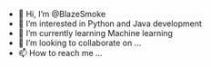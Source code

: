 - 👋 Hi, I’m @BlazeSmoke
- 👀 I’m interested in Python and Java development
- 🌱 I’m currently learning Machine learning
- 💞️ I’m looking to collaborate on ...
- 📫 How to reach me ...

<!---
BlazeSmoke/BlazeSmoke is a ✨ special ✨ repository because its `README.md` (this file) appears on your GitHub profile.
You can click the Preview link to take a look at your changes.
--->
